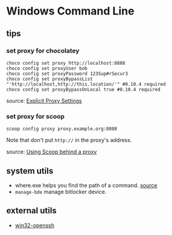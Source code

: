 # Windows Command Line

## tips

### set proxy for chocolatey

```
choco config set proxy http://localhost:8888
choco config set proxyUser bob
choco config set proxyPassword 123Sup#rSecur3
choco config set proxyBypassList "'http://localhost,http://this.location/'" #0.10.4 required
choco config set proxyBypassOnLocal true #0.10.4 required
```

source: [Explicit Proxy Settings](https://github.com/chocolatey/choco/wiki/Proxy-Settings-for-Chocolatey#explicit-proxy-settings)

### set proxy for scoop

```
scoop config proxy proxy.example.org:8080
```

Note that don't put `http://` in the proxy's address.

source: [Using Scoop behind a proxy](https://github.com/lukesampson/scoop/wiki/Using-Scoop-behind-a-proxy)

## system utils

* where.exe helps you find the path of a command. [source](https://stackoverflow.com/questions/304319/is-there-an-equivalent-of-which-on-the-windows-command-line)
* `manage-bde` manage bitlocker device.

## external utils

* [win32-openssh](https://github.com/PowerShell/Win32-OpenSSH)
